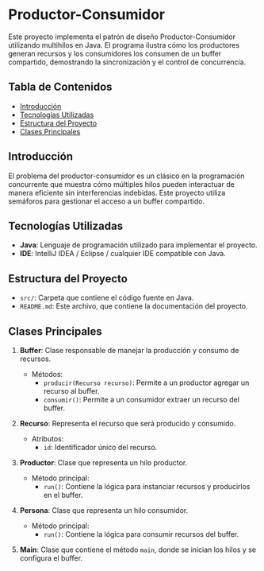 # Productor-Consumidor  

Este proyecto implementa el patrón de diseño Productor-Consumidor utilizando multihilos en Java. El programa ilustra cómo los productores generan recursos y los consumidores los consumen de un buffer compartido, demostrando la sincronización y el control de concurrencia.  

## Tabla de Contenidos  
- [Introducción](#introducción)  
- [Tecnologías Utilizadas](#tecnologías-utilizadas)  
- [Estructura del Proyecto](#estructura-del-proyecto)  
- [Clases Principales](#clases-principales)  


## Introducción  
El problema del productor-consumidor es un clásico en la programación concurrente que muestra cómo múltiples hilos pueden interactuar de manera eficiente sin interferencias indebidas. Este proyecto utiliza semáforos para gestionar el acceso a un buffer compartido.  

## Tecnologías Utilizadas  
- **Java**: Lenguaje de programación utilizado para implementar el proyecto.  
- **IDE**: IntelliJ IDEA / Eclipse / cualquier IDE compatible con Java.  

## Estructura del Proyecto  
- `src/`: Carpeta que contiene el código fuente en Java.  
- `README.md`: Este archivo, que contiene la documentación del proyecto.  

## Clases Principales  
1. **Buffer**: Clase responsable de manejar la producción y consumo de recursos.  
   - Métodos:  
     - `producir(Recurso recurso)`: Permite a un productor agregar un recurso al buffer.  
     - `consumir()`: Permite a un consumidor extraer un recurso del buffer.  

2. **Recurso**: Representa el recurso que será producido y consumido.  
   - Atributos:  
     - `id`: Identificador único del recurso.  

3. **Productor**: Clase que representa un hilo productor.  
   - Método principal:  
     - `run()`: Contiene la lógica para instanciar recursos y producirlos en el buffer.  

4. **Persona**: Clase que representa un hilo consumidor.  
   - Método principal:  
     - `run()`: Contiene la lógica para consumir recursos del buffer.  

5. **Main**: Clase que contiene el método `main`, donde se inician los hilos y se configura el buffer.  
